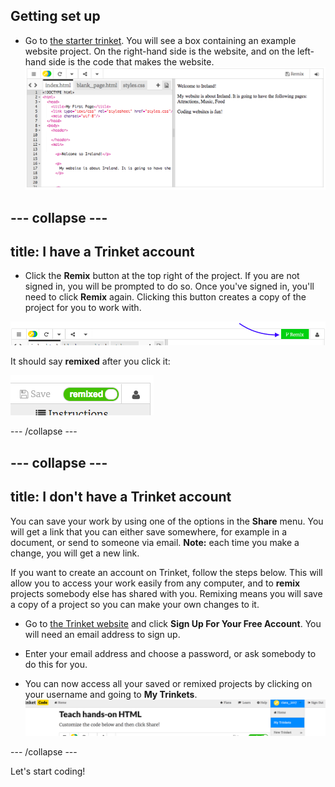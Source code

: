 ## Getting set up

- Go to [the starter trinket](http://dojo.soy/html-b-start). You will see a box containing an example website project. On the right-hand side is the website, and on the left-hand side is the code that makes the website. ![Web page and code in Trinket](images/tktHTMLStartingPoint.png)

## \--- collapse \---

## title: I have a Trinket account

- Click the **Remix** button at the top right of the project. If you are not signed in, you will be prompted to do so. Once you've signed in, you'll need to click **Remix** again. Clicking this button creates a copy of the project for you to work with. 

![Remix button](images/tktRemixButtonArrow.png)

It should say **remixed** after you click it:

![Button now says "remixed"](images/tktRemixedSmall.png)

\--- /collapse \---

## \--- collapse \---

## title: I don't have a Trinket account

You can save your work by using one of the options in the **Share** menu. You will get a link that you can either save somewhere, for example in a document, or send to someone via email. **Note:** each time you make a change, you will get a new link.

If you want to create an account on Trinket, follow the steps below. This will allow you to access your work easily from any computer, and to **remix** projects somebody else has shared with you. Remixing means you will save a copy of a project so you can make your own changes to it.

- Go to [the Trinket website](http://dojo.soy/trinket) and click **Sign Up For Your Free Account**. You will need an email address to sign up.

- Enter your email address and choose a password, or ask somebody to do this for you.

- You can now access all your saved or remixed projects by clicking on your username and going to **My Trinkets**. !["My Trinkets" menu item](images/MyTrinketsMenuWide.png)

\--- /collapse \---

Let's start coding!